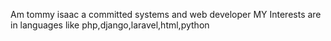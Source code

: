 Am tommy isaac a committed systems and web  developer 
MY Interests are in languages like php,django,laravel,html,python 

